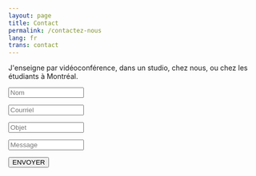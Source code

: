 ```yaml
---
layout: page
title: Contact
permalink: /contactez-nous
lang: fr
trans: contact
---
```


J'enseigne par vidéoconférence, dans un studio, chez nous, ou chez les étudiants à Montréal.

<form action="https://formspree.io/xeqzglgw" method="POST" target="_blank">
      <p><input class="w3-input w3-border w3-animate-input" type="text" style="width:30%" placeholder="Nom" required name="Nom"></p>
      <p><input class="w3-input w3-border w3-animate-input" type="text" style="width:30%" placeholder="Courriel" required name="Courriel"></p>
      <p><input class="w3-input w3-border w3-animate-input" type="text" style="width:30%" placeholder="Objet" required name="Objet"></p>
      <p><input class="w3-input w3-border w3-animate-input" type="text" style="width:30%" placeholder="Message" required name="Message"></p>
      <p>
        <button class="w3-button w3-black" type="submit">
          <i class="fa fa-paper-plane"></i> ENVOYER
        </button>
      </p>
